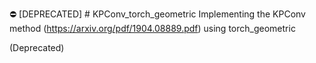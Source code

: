 :no_entry: [DEPRECATED]  # KPConv_torch_geometric
Implementing the KPConv method (https://arxiv.org/pdf/1904.08889.pdf) using torch_geometric

(Deprecated)

